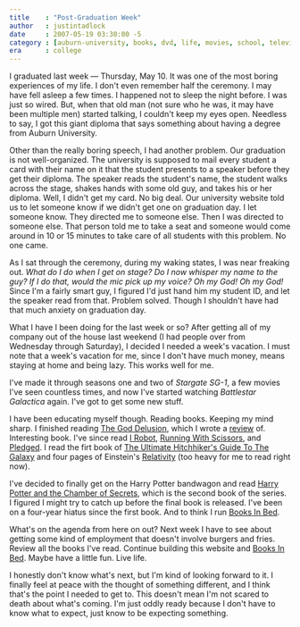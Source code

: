 ```yaml
---
title    : "Post-Graduation Week"
author   : justintadlock
date     : 2007-05-19 03:30:00 -5
category : [auburn-university, books, dvd, life, movies, school, television]
era      : college
---
```


I graduated last week &mdash; Thursday, May 10.  It was one of the most boring experiences of my life.  I don't even remember half the ceremony.  I may have fell asleep a few times.  I happened not to sleep the night before.  I was just so wired.  But, when that old man (not sure who he was, it may have been multiple men) started talking, I couldn't keep my eyes open.  Needless to say, I got this giant diploma that says something about having a degree from Auburn University.

Other than the really boring speech, I had another problem.  Our graduation is not well-organized.  The university is supposed to mail every student a card with their name on it that the student presents to a speaker before they get their diploma.  The speaker reads the student's name, the student walks across the stage, shakes hands with some old guy, and takes his or her diploma.  Well, I didn't get my card.  No big deal.  Our university website told us to let someone know if we didn't get one on graduation day.  I let someone know.  They directed me to someone else.  Then I was directed to someone else.  That person told me to take a seat and someone would come around in 10 or 15 minutes to take care of all students with this problem.  No one came.

As I sat through the ceremony, during my waking states, I was near freaking out.  <em> What do I do when I get on stage?  Do I now whisper my name to the guy?  If I do that, would the mic pick up my voice?  Oh my God!  Oh my God!</em>  Since I'm a fairly smart guy, I figured I'd just hand him my student ID, and let the speaker read from that.  Problem solved.  Though I shouldn't have had that much anxiety on graduation day.

What I have I been doing for the last week or so?  After getting all of my company out of the house last weekend (I had people over from Wednesday through Saturday), I decided I needed a week's vacation.  I must note that a week's vacation for me, since I don't have much money, means staying at home and being lazy.  This works well for me.

I've made it through seasons one and two of <em> Stargate SG-1</em>, a few movies I've seen countless times, and now I've started watching <em> Battlestar Galactica</em> again.  I've got to get some new stuff.

I have been educating myself though.  Reading books.  Keeping my mind sharp.  I finished reading <a href="http://www.amazon.com/gp/product/0618680004/?tag=justtadl-20" title="Buy Richard Dawkin's The God Delusion From Amazon"> The God Delusion</a>, which I wrote a <a href="http://justintadlock.com/archives/2007/05/16/god-delusion" title="My Review Of The God Delusion"> review</a> of.  Interesting book.  I've since read <a href="http://www.amazon.com/gp/product/0553803700/?tag=justtadl-20" title="Buy Isaac Asimov's I, Robot From Amazon"> I Robot</a>,  <a href="http://www.amazon.com/gp/product/031242227X/?tag=justtadl-20" title="Buy Augusten Burroughs Running With Scissors From Amazon"> Running With Scissors</a>, and <a href="http://www.amazon.com/gp/product/0786888598/?tag=justtadl-20" title="Buy Alexandra Robbins' Pledged From Amazon"> Pledged</a>.  I read the firt book of <a href="http://www.amazon.com/gp/product/0345453743/?tag=justtadl-20" title="Buy Douglas Adams' The Ultimate Hitchhiker's Guide To The Galaxy From Amazon"> The Ultimate Hitchhiker's Guide To The Galaxy</a> and four pages of Einstein's <a href="http://www.amazon.com/gp/product/0517884410/?tag=justtadl-20" title="Buy Einstein's Relativity From Amazon"> Relativity</a> (too heavy for me to read right now).

I've decided to finally get on the Harry Potter bandwagon and read <a href="http://www.amazon.com/gp/product/0439064864/?tag=justtadl-20" title="Buy J. K. Rowling's Harry Potter and the Chamber of Secrets From Amazon"> Harry Potter and the Chamber of Secrets</a>, which is the second book of the series.  I figured I might try to catch up before the final book is released.  I've been on a four-year hiatus since the first book.  And to think I run <a href="http://booksinbed.com" title="Books In Bed"> Books In Bed</a>.

What's on the agenda from here on out?  Next week I have to see about getting some kind of employment that doesn't involve burgers and fries.  Review all the books I've read.  Continue building this website and <a href="http://booksinbed.com" title="Books In Bed"> Books In Bed</a>.  Maybe have a little fun.  Live life.

I honestly don't know what's next, but I'm kind of looking forward to it.  I finally feel at peace with the thought of something different, and I think that's the point I needed to get to.  This doesn't mean I'm not scared to death about what's coming.  I'm just oddly ready because I don't have to know what to expect, just know to be expecting something.
